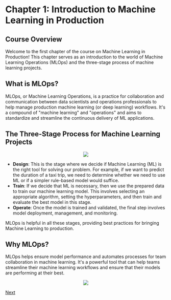 # Chapter 1: Introduction to Machine Learning in Production

## Course Overview

Welcome to the first chapter of the course on Machine Learning in Production! This chapter serves as an introduction to the world of Machine Learning Operations (MLOps) and the three-stage process of machine learning projects. 

## What is MLOps?

MLOps, or Machine Learning Operations, is a practice for collaboration and communication between data scientists and operations professionals to help manage production machine learning (or deep learning) workflows. It's a compound of "machine learning" and "operations" and aims to standardize and streamline the continuous delivery of ML applications.


## The Three-Stage Process for Machine Learning Projects

<div align="center">
    <img src="https://showme.redstarplugin.com/s/68KNMkBW" />
</div>

- **Design**: This is the stage where we decide if Machine Learning (ML) is the right tool for solving our problem. For example, if we want to predict the duration of a taxi trip, we need to determine whether we need to use ML or if a simpler rule-based model would suffice.
- **Train**: If we decide that ML is necessary, then we use the prepared data to train our machine learning model. This involves selecting an appropriate algorithm, setting the hyperparameters, and then train and evaluate the best model in this stage.
- **Operate**: Once the model is trained and validated, the final step involves model deployment, management, and monitoring.

MLOps is helpful in all these stages, providing best practices for bringing Machine Learning to production.


## Why MLOps?

MLOps helps ensure model performance and automates processes for team collaboration in machine learning. It's a powerful tool that can help teams streamline their machine learning workflows and ensure that their models are performing at their best. 

<div align="center">
    <img src="https://kroki.io/mermaid/svg/eNpLL0osyFAIceJSUHCK9vXxLyiOBTEVdHXtFNyinfNzchKT8osSSzLz8xAS7tGOpSX5uWiiHtG--SmpOQoBqUVp-UW5iXnJqSDJnMy87OCSypxUBQOF4pKi_OxUK2Wj1OQUc0MdCFe3PDOlJMPKqKDCGkW5IWnKjQgrBwB1T0x3" />
</div>


[Next](chapter-2.md)
